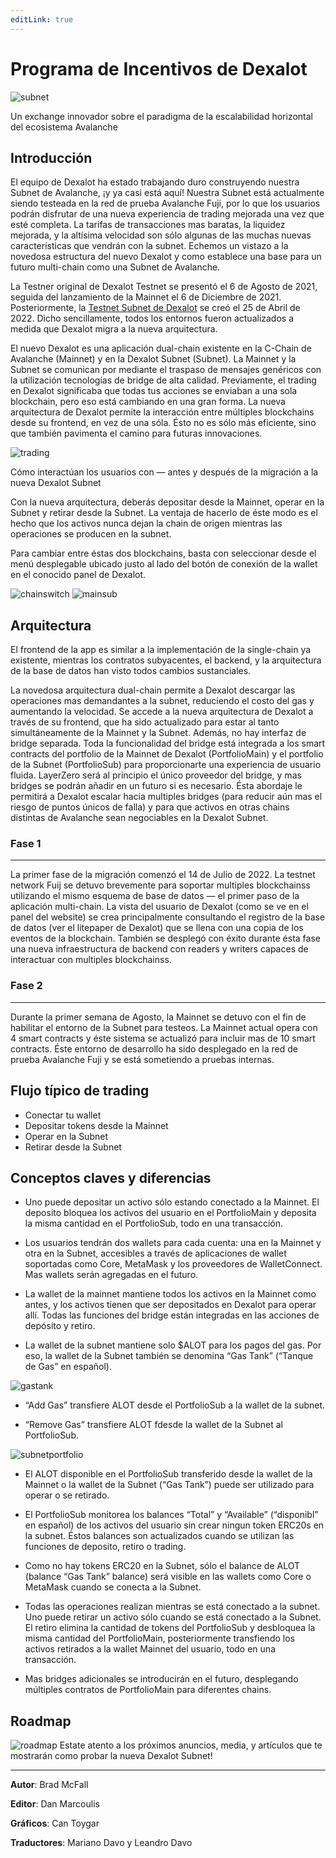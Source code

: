 ```yaml
---
editLink: true
---
```


# Programa de Incentivos de Dexalot

![subnet](/images/subnet/subnet.png)

Un exchange innovador sobre el paradigma de la escalabilidad horizontal del ecosistema Avalanche

## Introducción

El equipo de Dexalot ha estado trabajando duro construyendo nuestra Subnet de Avalanche, ¡y ya casi está aquí! Nuestra Subnet está actualmente siendo testeada en la red de prueba Avalanche Fuji, por lo que los usuarios podrán disfrutar de una nueva experiencia de trading mejorada una vez que esté completa. La tarifas de transacciones mas baratas, la liquidez mejorada, y la altísima velocidad son sólo algunas de las muchas nuevas características que vendrán con la subnet. Echemos un vistazo a la novedosa estructura del nuevo Dexalot y como establece una base para un futuro multi-chain como una Subnet de Avalanche.

<VidStack src="youtube/vRvaswPuMNg" />


La Testner original de Dexalot Testnet se presentó el 6 de Agosto de 2021, seguida del lanzamiento de la Mainnet el 6 de Diciembre de 2021. Posteriormente, la [Testnet Subnet de Dexalot](https://medium.com/dexalot/la-subnet-de-dexalot-5deec1500503) se creó el 25 de Abril de 2022. Dicho sencillamente, todos los entornos fueron actualizados a medida que Dexalot migra a la nueva arquitectura.

El nuevo Dexalot es una aplicación dual-chain existente en la C-Chain de Avalanche (Mainnet) y en la Dexalot Subnet (Subnet). La Mainnet y la Subnet se comunican por mediante el traspaso de mensajes genéricos con la utilización tecnologías de bridge de alta calidad. Previamente, el trading en Dexalot significaba que todas tus acciones se enviaban a una sola blockchain, pero eso está cambiando en una gran forma. La nueva arquitectura de Dexalot permite la interacción entre múltiples blockchains desde su frontend, en vez de una sóla. Ésto no es sólo más eficiente, sino que también pavimenta el camino para futuras innovaciones.

![trading](/images/subnet/trading.png)

Cómo interactúan los usuarios con — antes y después de la migración a la nueva Dexalot Subnet

Con la nueva arquitectura, deberás depositar desde la Mainnet, operar en la Subnet y retirar desde la Subnet. La ventaja de hacerlo de éste modo es el hecho que los activos nunca dejan la chain de origen mientras las operaciones se producen en la subnet.

Para cambiar entre éstas dos blockchains, basta con seleccionar desde el menú desplegable ubicado justo al lado del botón de conexión de la wallet en el conocido panel de Dexalot.

![chainswitch](/images/subnet/chainswitch.png)
![mainsub](/images/subnet/mainsub.png)

## Arquitectura

El frontend de la app es similar a la implementación de la single-chain ya existente, mientras los contratos subyacentes, el backend, y la arquitectura de la base de datos han visto todos cambios sustanciales.

La novedosa arquitectura dual-chain permite a Dexalot descargar las operaciones mas demandantes a la subnet, reduciendo el costo del gas y aumentando la velocidad. Se accede a la nueva arquitectura de Dexalot a través de su frontend, que ha sido actualizado para estar al tanto simultáneamente de la Mainnet y la Subnet. Además, no hay interfaz de bridge separada. Toda la funcionalidad del bridge está integrada a los smart contracts del portfolio de la Mainnet de Dexalot (PortfolioMain) y el portfolio de la Subnet (PortfolioSub) para proporcionarte una experiencia de usuario fluida. LayerZero será al principio el único proveedor del bridge, y mas bridges se podrán añadir en un futuro si es necesario. Ésta abordaje le permitirá a Dexalot escalar hacia multiples bridges (para reducir aún mas el riesgo de puntos únicos de falla) y para que activos en otras chains distintas de Avalanche sean negociables en la Dexalot Subnet.

### Fase 1
---
La primer fase de la migración comenzó el 14 de Julio de 2022. La testnet network Fuij se detuvo brevemente para soportar multiples blockchainss utilizando el mismo esquema de base de datos — el primer paso de la aplicación multi-chain. La vista del usuario de Dexalot (como se ve en el panel del website) se crea principalmente consultando el registro de la base de datos (ver el litepaper de Dexalot) que se llena con una copia de los eventos de la blockchain. También se desplegó con éxito durante ésta fase una nueva infraestructura de backend con readers y writers capaces de interactuar con multiples blockchainss.

### Fase 2
---
Durante la primer semana de Agosto, la Mainnet se detuvo con el fin de habilitar el entorno de la Subnet para testeos. La Mainnet actual opera con 4 smart contracts y éste sistema se actualizó para incluir mas de 10 smart contracts. Éste entorno de desarrollo ha sido desplegado en la red de prueba Avalanche Fuji y se está sometiendo a pruebas internas.

## Flujo típico de trading

* Conectar tu wallet
* Depositar tokens desde la Mainnet
* Operar en la Subnet
* Retirar desde la Subnet

## Conceptos claves y diferencias

* Uno puede depositar un activo sólo estando conectado a la Mainnet. El deposito bloquea los activos del usuario en el PortfolioMain y deposita la misma cantidad en el PortfolioSub, todo en una transacción.

* Los usuarios tendrán dos wallets para cada cuenta: una en la Mainnet y otra en la Subnet, accesibles a través de aplicaciones de wallet soportadas como Core, MetaMask y los proveedores de WalletConnect. Mas wallets serán agregadas en el futuro.

* La wallet de la mainnet mantiene todos los activos en la Mainnet como antes, y los activos tienen que ser depositados en Dexalot para operar allí. Todas las funciones del bridge están integradas en las acciones de depósito y retiro.

* La wallet de la subnet mantiene solo $ALOT para los pagos del gas. Por eso, la wallet de la Subnet también se denomina “Gas Tank” (“Tanque de Gas” en español).

![gastank](/images/subnet/gastank.png)

* “Add Gas” transfiere ALOT desde el PortfolioSub a la wallet de la subnet.

* “Remove Gas” transfiere ALOT fdesde la wallet de la Subnet al PortfolioSub.

![subnetportfolio](/images/subnet/subnetportfolio.png)

* El ALOT disponible en el PortfolioSub transferido desde la wallet de la Mainnet o la wallet de la Subnet (“Gas Tank”) puede ser utilizado para operar o se retirado.

* El PortfolioSub monitorea los balances “Total” y “Available” (“disponibl” en español) de los activos del usuario sin crear ningun token ERC20s en la subnet. Éstos balances son actualizados cuando se utilizan las funciones de deposito, retiro o trading.

* Como no hay tokens ERC20 en la Subnet, sólo el balance de ALOT (balance “Gas Tank” balance) será visible en las wallets como Core o MetaMask cuando se conecta a la Subnet.

* Todas las operaciones realizan mientras se está conectado a la subnet.
Uno puede retirar un activo sólo cuando se está conectado a la Subnet. El retiro elimina la cantidad de tokens del PortfolioSub y desbloquea la misma cantidad del PortfolioMain, posteriormente transfiendo los activos retirados a la wallet Mainnet del usuario, todo en una transacción.

* Mas bridges adicionales se introducirán en el futuro, desplegando múltiples contratos de PortfolioMain para diferentes chains.

## Roadmap

![roadmap](/images/subnet/roadmap.png)
Estate atento a los próximos anuncios, media, y artículos que te mostrarán como probar la nueva Dexalot Subnet!

---

**Autor**: Brad McFall

**Editor**: Dan Marcoulis

**Gráficos**: Can Toygar

**Traductores**: Mariano Davo y Leandro Davo
